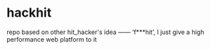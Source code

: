 hackhit
=======

repo based on other hit_hacker's idea —— ‘f***hit’, I just give a high performance web platform to it
